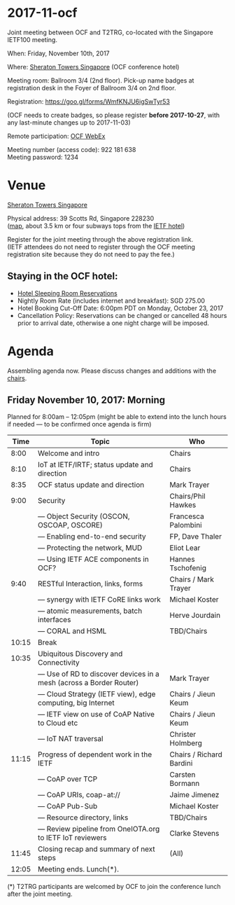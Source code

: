 # 2017-11-ocf
Joint meeting between OCF and T2TRG, co-located with the Singapore IETF100 meeting.

When: Friday, November 10th, 2017

Where: [Sheraton Towers Singapore](http://www.sheratonsingapore.com/) (OCF conference hotel)

Meeting room: Ballroom 3/4 (2nd floor). Pick-up name badges at registration desk in the Foyer of Ballroom 3/4 on 2nd floor.

Registration: <https://goo.gl/forms/WmfKNJU6igSwTyr53>

(OCF needs to create badges, so please register **before 2017-10-27**,
with any last-minute changes up to 2017-11-03)

Remote participation: [OCF WebEx](https://openconnectivity.webex.com/openconnectivity/j.php?MTID=ma1f98960326960788dfcc27d9ecbd4af)

Meeting number (access code): 922 181 638      
Meeting password: 1234  

# Venue

[Sheraton Towers Singapore](http://www.sheratonsingapore.com/)

Physical address: 39 Scotts Rd, Singapore 228230  
([map](https://goo.gl/maps/yE5Ae6XjNXD2), about 3.5 km or four subways
tops from the [IETF hotel](https://goo.gl/maps/KkfGBnJJ5tL2))

Register for the joint meeting through the above registration link.  
(IETF attendees do not need to register through the OCF meeting
registration site because they do not need to pay the fee.)

## Staying in the OCF hotel:

* [Hotel Sleeping Room Reservations](https://www.starwoodmeeting.com/events/start.action?id=1705302600&key=16BB8AA0)
* Nightly Room Rate (includes internet and breakfast): SGD 275.00
* Hotel Booking Cut-Off Date: 6:00pm PDT on Monday, October 23, 2017
* Cancellation Policy: Reservations can be changed or cancelled 48 hours prior to arrival date, otherwise a one night charge will be imposed.

# Agenda

Assembling agenda now.  Please discuss changes and additions with the [chairs](mailto:t2trg-chairs@irtf.org).

## Friday November 10, 2017: Morning

Planned for 8:00am – 12:05pm (might be able to extend into the lunch
hours if needed — to be confirmed once agenda is firm)

|  Time | Topic                                                              | Who                 |
|-------|--------------------------------------------------------------------|---------------------|
|  8:00 | Welcome and intro                                                  | Chairs              |
|  8:10 | IoT at IETF/IRTF; status update and direction                      | Chairs              |
|  8:35 | OCF status update and direction                                    | Mark Trayer         |
|  9:00 | Security                                                           | Chairs/Phil Hawkes  |
|       | — Object Security (OSCON, OSCOAP, OSCORE)                          | Francesca Palombini |
|       | — Enabling end-to-end security                                     | FP, Dave Thaler     |
|       | — Protecting the network, MUD                                      | Eliot Lear          |
|       | — Using IETF ACE components in OCF?                                | Hannes Tschofenig   |
|  9:40 | RESTful Interaction, links, forms                                  | Chairs / Mark Trayer|
|       | — synergy with IETF CoRE links work                                | Michael Koster      |
|       | — atomic measurements, batch interfaces                            | Herve Jourdain      |
|       | — CORAL and HSML                                                   | TBD/Chairs          |
| 10:15 | Break                                                              |                     |
| 10:35 | Ubiquitous Discovery and Connectivity                              |                     |
|       | — Use of RD to discover devices in a mesh (across a Border Router) | Mark Trayer         |
|       | — Cloud Strategy (IETF view), edge computing, big Internet         | Chairs / Jieun Keum |
|       | — IETF view on use of CoAP Native to Cloud etc                     | Chairs / Jieun Keum |
|       | — IoT NAT traversal                                                | Christer Holmberg   |
| 11:15 | Progress of dependent work in the IETF                             | Chairs / Richard Bardini|
|       | — CoAP over TCP                                                    | Carsten Bormann     |
|       | — CoAP URIs, coap-at://                                            | Jaime Jimenez       |
|       | — CoAP Pub-Sub                                                     | Michael Koster      |
|       | — Resource directory, links                                        | TBD/Chairs          |
|       | — Review pipeline from OneIOTA.org to IETF IoT reviewers           | Clarke Stevens      |
| 11:45 | Closing recap and summary of next steps                            | (All)               |
| 12:05 | Meeting ends. Lunch(*).                                            |                     |

(*) T2TRG participants are welcomed by OCF to join the conference
lunch after the joint meeting.
